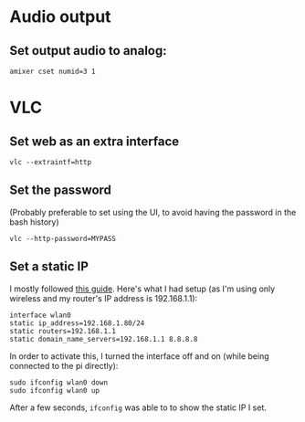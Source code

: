 
# Audio output

## Set output audio to analog:

`amixer cset numid=3 1`

# VLC

## Set web as an extra interface

`vlc --extraintf=http`

## Set the password

(Probably preferable to set using the UI, to avoid having the password in
the bash history)

`vlc --http-password=MYPASS`

## Set a static IP

I mostly followed [this guide](https://www.modmypi.com/blog/how-to-give-your-raspberry-pi-a-static-ip-address-update).
Here's what I had setup (as I'm using only wireless and my router's IP address
is 192.168.1.1):

```
interface wlan0
static ip_address=192.168.1.80/24
static routers=192.168.1.1
static domain_name_servers=192.168.1.1 8.8.8.8
```

In order to activate this, I turned the interface off and on (while being
connected to the pi directly):

```
sudo ifconfig wlan0 down
sudo ifconfig wlan0 up
```

After a few seconds, `ifconfig` was able to to show the static IP I set.
